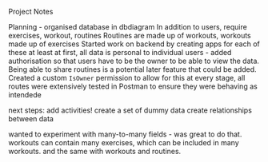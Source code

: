 Project Notes

Planning - organised database in dbdiagram
In addition to users, require exercises, workout, routines
Routines are made up of workouts, workouts made up of exercises
Started work on backend by creating apps for each of these
at least at first, all data is personal to individual users - added authorisation so that users have to be the owner to be able to view the data. Being able to share routines is a potential later feature that could be added. Created a custom `IsOwner` permission to allow for this
at every stage, all routes were extensively tested in Postman to ensure they were behaving as intendede

next steps:
add activities!
create a set of dummy data
create relationships between data

wanted to experiment with many-to-many fields - was great to do that. workouts can contain many exercises, which can be included in many workouts. and the same with workouts and routines.